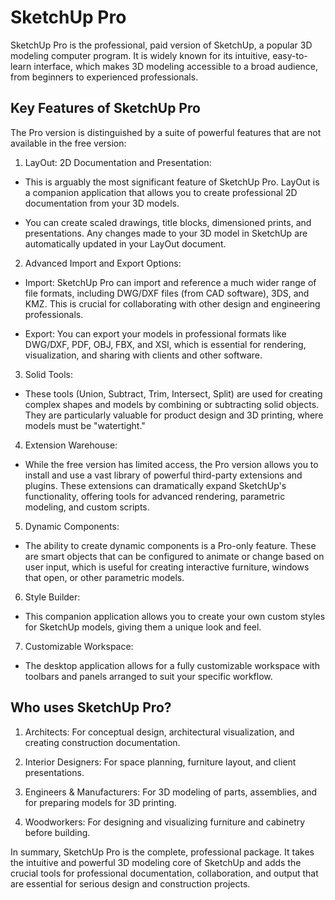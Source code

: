 # SketchUp Pro
SketchUp Pro is the professional, paid version of SketchUp, a popular 3D modeling computer program. It is widely known for its intuitive, easy-to-learn interface, which makes 3D modeling accessible to a broad audience, from beginners to experienced professionals.

## Key Features of SketchUp Pro
The Pro version is distinguished by a suite of powerful features that are not available in the free version:

1. LayOut: 2D Documentation and Presentation:

- This is arguably the most significant feature of SketchUp Pro. LayOut is a companion application that allows you to create professional 2D documentation from your 3D models.

- You can create scaled drawings, title blocks, dimensioned prints, and presentations. Any changes made to your 3D model in SketchUp are automatically updated in your LayOut document.

2. Advanced Import and Export Options:

- Import: SketchUp Pro can import and reference a much wider range of file formats, including DWG/DXF files (from CAD software), 3DS, and KMZ. This is crucial for collaborating with other design and engineering professionals.

- Export: You can export your models in professional formats like DWG/DXF, PDF, OBJ, FBX, and XSI, which is essential for rendering, visualization, and sharing with clients and other software.

3. Solid Tools:

- These tools (Union, Subtract, Trim, Intersect, Split) are used for creating complex shapes and models by combining or subtracting solid objects. They are particularly valuable for product design and 3D printing, where models must be "watertight."

4. Extension Warehouse:

- While the free version has limited access, the Pro version allows you to install and use a vast library of powerful third-party extensions and plugins. These extensions can dramatically expand SketchUp's functionality, offering tools for advanced rendering, parametric modeling, and custom scripts.

5. Dynamic Components:

- The ability to create dynamic components is a Pro-only feature. These are smart objects that can be configured to animate or change based on user input, which is useful for creating interactive furniture, windows that open, or other parametric models.

6. Style Builder:

- This companion application allows you to create your own custom styles for SketchUp models, giving them a unique look and feel.

7. Customizable Workspace:

- The desktop application allows for a fully customizable workspace with toolbars and panels arranged to suit your specific workflow.

## Who uses SketchUp Pro?
1. Architects: For conceptual design, architectural visualization, and creating construction documentation.

2. Interior Designers: For space planning, furniture layout, and client presentations.

3. Engineers & Manufacturers: For 3D modeling of parts, assemblies, and for preparing models for 3D printing.

4. Woodworkers: For designing and visualizing furniture and cabinetry before building.

In summary, SketchUp Pro is the complete, professional package. It takes the intuitive and powerful 3D modeling core of SketchUp and adds the crucial tools for professional documentation, collaboration, and output that are essential for serious design and construction projects.
